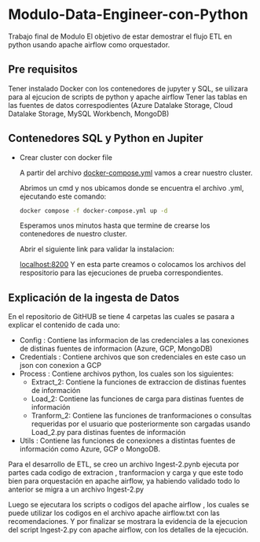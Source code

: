 # Modulo-Data-Engineer-con-Python
Trabajo final de Modulo
El objetivo de estar demostrar el flujo ETL en python usando apache airflow como orquestador.

## Pre requisitos
Tener instalado Docker con los contenedores de jupyter y SQL, se uilizara para al ejcucion de scripts  de python y apache airflow
Tener las tablas en las fuentes de datos correspodientes (Azure Datalake Storage, Cloud Datalake Storage, MySQL Workbench, MongoDB)

## Contenedores SQL y Python en Jupiter
* Crear cluster con docker file

    A partir del archivo [docker-compose.yml](https://github.com/menesesnd/Modulo-Data-Engineer-con-Python/blob/8e763a885a9f3e22b9b428e3980f60f75cfc0d2e/ProyectoEndToEndPython/Proyecto/docker-compose.yml) vamos a crear nuestro cluster.

    Abrimos un cmd y nos ubicamos donde se encuentra el archivo .yml, ejecutando este comando:

    ```bash
    docker compose -f docker-compose.yml up -d
    ```
    Esperamos unos minutos hasta que termine de crearse los contenedores de nuestro cluster.

    Abrir el siguiente link para validar la instalacion:

    [localhost:8200](http://localhost:8200/)
    Y en esta parte creamos o colocamos los archivos del respositorio para las ejecuciones de prueba correspondientes.
## Explicación de la ingesta de Datos
En el repositorio de GitHUB se tiene 4 carpetas las cuales se pasara a explicar el contenido de cada uno:
* Config : Contiene las informacion de las credenciales a las conexiones de distinas fuentes de informacion (Azure, GCP, MongoDB)
* Credentials : Contiene archivos que son credenciales en este caso un json con conexion a GCP 
* Process : Contiene archivos python, los cuales son los siguientes:
  * Extract_2:  Contiene la funciones de extraccion de distinas fuentes de información
  * Load_2: Contiene las funciones de carga para distinas fuentes de información
  * Tranform_2: Contiene las funciones de tranformaciones o consultas requeridas por el usuario que posteriormente son cargadas usando Load_2.py para distinas fuentes de información
* Utils : Contiene las funciones de conexiones a distintas fuentes de información como Azure, GCP o MongoDB.

 Para el desarrollo de ETL, se creo un archivo Ingest-2.pynb ejecuta por partes cada codigo de extracion , tranformacion y carga y que este todo bien para orquestación en apache airflow, ya habiendo validado todo lo anterior se migra a un archivo Ingest-2.py

 Luego se ejecutara los scripts o codigos del apache airflow , los cuales se puede utilizar los codigos en el archivo apache airflow.txt con las recomendaciones.
 Y por finalizar se mostrara la evidencia de la ejecucion del script Ingest-2.py con apache airflow, con los detalles de la ejecución.
 
  
